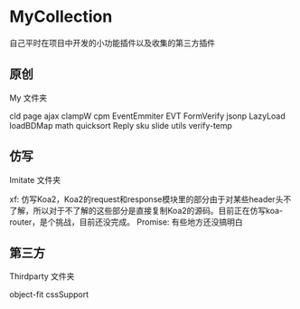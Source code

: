 # MyCollection

自己平时在项目中开发的小功能插件以及收集的第三方插件

## 原创

My 文件夹

cld page ajax clampW cpm EventEmmiter EVT FormVerify jsonp LazyLoad loadBDMap math quicksort Reply sku slide utils verify-temp

## 仿写

Imitate 文件夹

xf: 仿写Koa2，Koa2的request和response模块里的部分由于对某些header头不了解，所以对于不了解的这些部分是直接复制Koa2的源码。目前正在仿写koa-router，是个挑战，目前还没完成。
Promise: 有些地方还没搞明白

## 第三方

Thirdparty 文件夹

object-fit cssSupport
